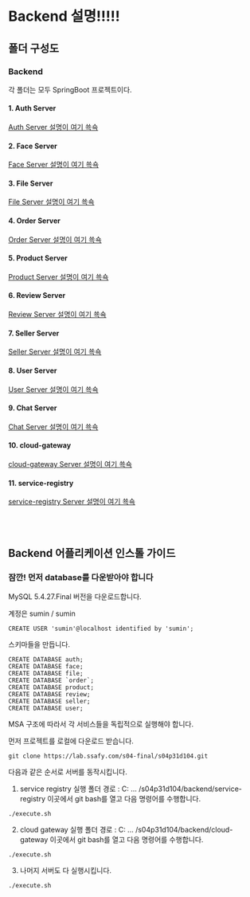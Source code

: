 # Backend 설명!!!!!


## 폴더 구성도
### Backend
각 폴더는 모두 SpringBoot 프로젝트이다.

#### 1. Auth Server
[Auth Server 설명이 여기 쑉쇽](Auth/README.md)
#### 2. Face Server
[Face Server 설명이 여기 쑉쇽](Face/README.md)
#### 3. File Server
[File Server 설명이 여기 쑉쇽](File/README.md)
#### 4. Order Server
[Order Server 설명이 여기 쑉쇽](Order/README.md)
#### 5. Product Server
[Product Server 설명이 여기 쑉쇽](Product/README.md)
#### 6. Review Server
[Review Server 설명이 여기 쑉쇽](Review/README.md)
#### 7. Seller Server
[Seller Server 설명이 여기 쑉쇽](Seller/README.md)
#### 8. User Server
[User Server 설명이 여기 쑉쇽](User/README.md)
#### 9. Chat Server
[Chat Server 설명이 여기 쑉쇽](Chat/README.md)
#### 10. cloud-gateway
[cloud-gateway Server 설명이 여기 쑉쇽](cloud-gateway/README.md)
#### 11. service-registry
[service-registry Server 설명이 여기 쑉쇽](service-registry/README.md)


<br>
<br>

## Backend 어플리케이션 인스톨 가이드

### 잠깐! 먼저 database를 다운받아야 합니다
MySQL 5.4.27.Final 버전을 다운로드합니다.


계정은 sumin / sumin
```
CREATE USER 'sumin'@localhost identified by 'sumin';
```
스키마들을 만듭니다.
```
CREATE DATABASE auth;
CREATE DATABASE face;
CREATE DATABASE file;
CREATE DATABASE `order`;
CREATE DATABASE product;
CREATE DATABASE review;
CREATE DATABASE seller;
CREATE DATABASE user;
```

MSA 구조에 따라서 각 서비스들을 독립적으로 실행해야 합니다.

먼저 프로젝트를 로컬에 다운로드 받습니다.

```
git clone https://lab.ssafy.com/s04-final/s04p31d104.git
```

다음과 같은 순서로 서버를 동작시킵니다.

1. service registry 실행
	폴더 경로 : C: ... /s04p31d104/backend/service-registry
	이곳에서 git bash를 열고 다음 명령어를 수행합니다.
```
./execute.sh
```
2. cloud gateway 실행
    폴더 경로 : C: ... /s04p31d104/backend/cloud-gateway
    이곳에서 git bash를 열고 다음 명령어를 수행합니다.
```
./execute.sh
```
3. 나머지 서버도 다 실행시킵니다.
```
./execute.sh
```
